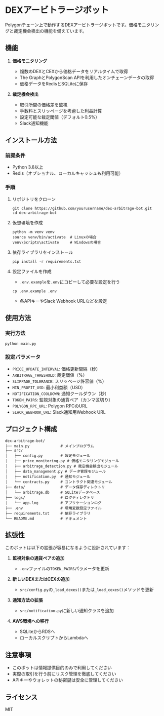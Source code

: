 # DEXアービトラージボット

Polygonチェーン上で動作するDEXアービトラージボットです。価格モニタリングと裁定機会検出の機能を備えています。

## 機能

1. **価格モニタリング**
   - 複数のDEXとCEXから価格データをリアルタイムで取得
   - The GraphとPolygonScan APIを利用したオンチェーンデータの取得
   - 価格データをRedisとSQLiteに保存

2. **裁定機会検出**
   - 取引所間の価格差を監視
   - 手数料とスリッページを考慮した利益計算
   - 設定可能な裁定閾値（デフォルト0.5%）
   - Slack通知機能

## インストール方法

### 前提条件

- Python 3.8以上
- Redis（オプショナル、ローカルキャッシュも利用可能）

### 手順

1. リポジトリをクローン
   ```
   git clone https://github.com/yourusername/dex-arbitrage-bot.git
   cd dex-arbitrage-bot
   ```

2. 仮想環境を作成
   ```
   python -m venv venv
   source venv/bin/activate  # Linuxの場合
   venv\Scripts\activate     # Windowsの場合
   ```

3. 依存ライブラリをインストール
   ```
   pip install -r requirements.txt
   ```

4. 設定ファイルを作成
   - `.env.example`を`.env`にコピーして必要な設定を行う
   ```
   cp .env.example .env
   ```
   - 各APIキーやSlack Webhook URLなどを設定

## 使用方法

### 実行方法

```
python main.py
```

### 設定パラメータ

- `PRICE_UPDATE_INTERVAL`: 価格更新間隔（秒）
- `ARBITRAGE_THRESHOLD`: 裁定閾値（%）
- `SLIPPAGE_TOLERANCE`: スリッページ許容値（%）
- `MIN_PROFIT_USD`: 最小利益額（USD）
- `NOTIFICATION_COOLDOWN`: 通知クールダウン（秒）
- `TOKEN_PAIRS`: 監視対象の通貨ペア（カンマ区切り）
- `POLYGON_RPC_URL`: Polygon RPCのURL
- `SLACK_WEBHOOK_URL`: Slack通知用Webhook URL

## プロジェクト構成

```
dex-arbitrage-bot/
├── main.py              # メインプログラム
├── src/
│   ├── config.py        # 設定モジュール
│   ├── price_monitoring.py # 価格モニタリングモジュール
│   ├── arbitrage_detection.py # 裁定機会検出モジュール
│   ├── data_management.py # データ管理モジュール
│   ├── notification.py  # 通知モジュール
│   └── contracts.py     # コントラクト関連モジュール
├── data/                # データ保存ディレクトリ
│   └── arbitrage.db     # SQLiteデータベース
├── logs/                # ログディレクトリ
│   └── app.log          # アプリケーションログ
├── .env                 # 環境変数設定ファイル
├── requirements.txt     # 依存ライブラリ
└── README.md            # ドキュメント
```

## 拡張性

このボットは以下の拡張が容易になるように設計されています：

1. **監視対象の通貨ペアの追加**
   - `.env`ファイルの`TOKEN_PAIRS`パラメータを更新

2. **新しいDEXまたはCEXの追加**
   - `src/config.py`の`_load_dexes()`または`_load_cexes()`メソッドを更新

3. **通知方法の拡張**
   - `src/notification.py`に新しい通知クラスを追加

4. **AWS環境への移行**
   - SQLiteからRDSへ
   - ローカルスクリプトからLambdaへ

## 注意事項

- このボットは情報提供目的のみで利用してください
- 実際の取引を行う前にリスク管理を徹底してください
- APIキーやウォレットの秘密鍵は安全に管理してください

## ライセンス

MIT